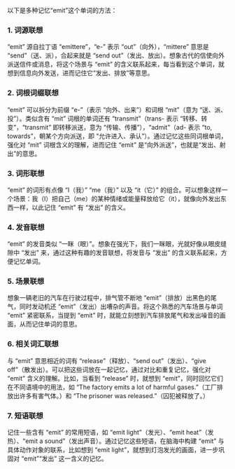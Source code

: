 以下是多种记忆“emit”这个单词的方法：

### 1. 词源联想
“emit” 源自拉丁语 “emittere”，“e-” 表示 “out”（向外），“mittere” 意思是 “send”（送、派），合起来就是 “send out”（发出、放出）。想象古代的信使向外派送信件或消息，将这个场景与 “emit” 的含义联系起来，每当看到这个单词，就想到信息向外发送，进而记住它“发出、排放”等意思。

### 2. 词根词缀联想
“emit” 可以拆分为前缀 “e-”（表示 “向外、出来”）和词根 “mit”（意为 “送、派、投”）。类似含有 “mit” 词根的单词还有 “transmit”（trans- 表示 “转移、转变”，“transmit” 即转移派送，意为 “传输、传播”），“admit”（ad- 表示 “to, towards”，朝某个方向派送，即 “允许进入、承认”）。通过记忆这些同词根单词，强化对 “mit” 词根含义的理解，进而记住 “emit” 是“向外派送”，也就是“发出、射出”的意思。

### 3. 词形联想
“emit” 的词形有点像 “I（我）” “me（我）” 以及 “it（它）” 的组合。可以想象这样一个场景：我（I）把自己（me）的某种情绪或能量释放给它（it），就像向外发出东西一样，以此记住 “emit” 有 “发出” 的含义。

### 4. 发音联想
“emit” 的发音类似 “一眯（眼）”。想象在强光下，我们一眯眼，光就好像从眼皮缝隙中 “发出” 来，通过这种有趣的发音联想，将发音与 “发出” 的含义联系起来，方便记忆单词。

### 5. 场景联想
想象一辆老旧的汽车在行驶过程中，排气管不断地 “emit”（排放）出黑色的尾气，同时发动机还 “emit”（发出）出嘈杂的声音。将这个熟悉的汽车场景与单词 “emit” 紧密联系，当提到 “emit” 时，就能立刻想到汽车排放尾气和发出噪音的画面，从而记住单词的意思。

### 6. 相关词汇联想
与 “emit” 意思相近的词有 “release”（释放）、“send out”（发出）、“give off”（散发出）。可以把这些词放在一起记忆，通过对比和重复记忆，强化对 “emit” 含义的理解。比如，当看到 “release” 时，就想到 “emit”，同时回忆它们在不同语境中的用法，如 “The factory emits a lot of harmful gases.”（工厂排放出许多有害气体。）和 “The prisoner was released.”（囚犯被释放了。）

### 7. 短语联想
记住一些含有 “emit” 的常用短语，如 “emit light”（发光）、“emit heat”（发热）、“emit a sound”（发出声音）。通过记忆这些短语，在脑海中构建 “emit” 与具体动作对象的联系，比如想到 “emit light”，就想到灯泡发光的画面，进一步巩固对 “emit”“发出” 这一含义的记忆。 